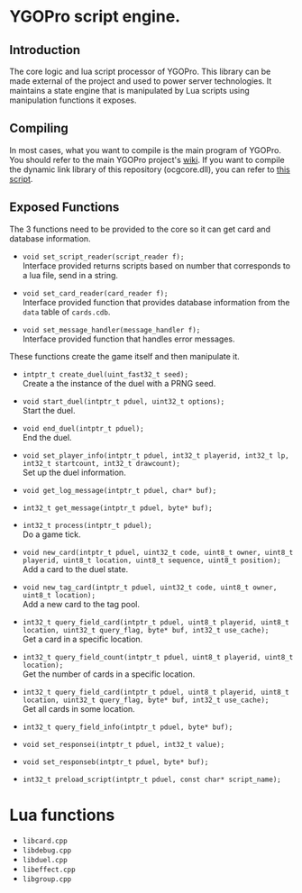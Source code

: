 # YGOPro script engine.

## Introduction
The core logic and lua script processor of YGOPro. This library can be made external of the project and used to power server technologies. It maintains a state engine that is manipulated by Lua scripts using manipulation functions it exposes.

## Compiling
In most cases, what you want to compile is the main program of YGOPro. You should refer to the main YGOPro project's [wiki](https://github.com/Fluorohydride/ygopro/wiki).
If you want to compile the dynamic link library of this repository (ocgcore.dll), you can refer to [this script](https://github.com/Fluorohydride/ygopro-core/blob/master/.github/workflows/build.yml).

## Exposed Functions

The 3 functions need to be provided to the core so it can get card and database information.
- `void set_script_reader(script_reader f);`  
Interface provided returns scripts based on number that corresponds to a lua file, send in a string.

- `void set_card_reader(card_reader f);`  
Interface provided function that provides database information from the `data` table of `cards.cdb`.

- `void set_message_handler(message_handler f);`  
Interface provided function that handles error messages.

These functions create the game itself and then manipulate it.
- `intptr_t create_duel(uint_fast32_t seed);`  
Create a the instance of the duel with a PRNG seed.

- `void start_duel(intptr_t pduel, uint32_t options);`  
Start the duel.

- `void end_duel(intptr_t pduel);`  
End the duel.

- `void set_player_info(intptr_t pduel, int32_t playerid, int32_t lp, int32_t startcount, int32_t drawcount);`  
Set up the duel information.

- `void get_log_message(intptr_t pduel, char* buf);`

- `int32_t get_message(intptr_t pduel, byte* buf);`

- `int32_t process(intptr_t pduel);`  
Do a game tick.

- `void new_card(intptr_t pduel, uint32_t code, uint8_t owner, uint8_t playerid, uint8_t location, uint8_t sequence, uint8_t position);`  
Add a card to the duel state.

- `void new_tag_card(intptr_t pduel, uint32_t code, uint8_t owner, uint8_t location);`  
Add a new card to the tag pool.

- `int32_t query_field_card(intptr_t pduel, uint8_t playerid, uint8_t location, uint32_t query_flag, byte* buf, int32_t use_cache);`  
Get a card in a specific location.

- `int32_t query_field_count(intptr_t pduel, uint8_t playerid, uint8_t location);`  
Get the number of cards in a specific location.

- `int32_t query_field_card(intptr_t pduel, uint8_t playerid, uint8_t location, uint32_t query_flag, byte* buf, int32_t use_cache);`  
Get all cards in some location.

- `int32_t query_field_info(intptr_t pduel, byte* buf);`

- `void set_responsei(intptr_t pduel, int32_t value);`

- `void set_responseb(intptr_t pduel, byte* buf);`

- `int32_t preload_script(intptr_t pduel, const char* script_name);`


# Lua functions
- `libcard.cpp`
- `libdebug.cpp`
- `libduel.cpp`
- `libeffect.cpp`
- `libgroup.cpp`

